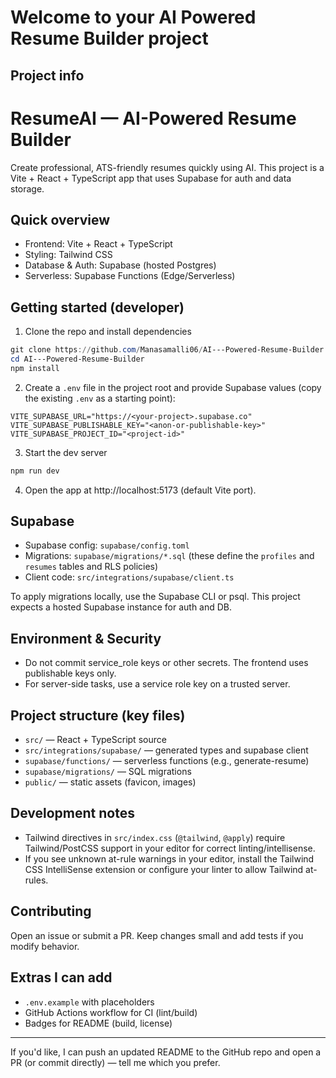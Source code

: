 # Welcome to your AI Powered Resume Builder project

## Project info

# ResumeAI — AI-Powered Resume Builder

Create professional, ATS-friendly resumes quickly using AI. This project is a Vite + React + TypeScript app that uses Supabase for auth and data storage.

## Quick overview

- Frontend: Vite + React + TypeScript
- Styling: Tailwind CSS
- Database & Auth: Supabase (hosted Postgres)
- Serverless: Supabase Functions (Edge/Serverless)

## Getting started (developer)

1. Clone the repo and install dependencies

```powershell
git clone https://github.com/Manasamalli06/AI---Powered-Resume-Builder.git
cd AI---Powered-Resume-Builder
npm install
```

2. Create a `.env` file in the project root and provide Supabase values (copy the existing `.env` as a starting point):

```properties
VITE_SUPABASE_URL="https://<your-project>.supabase.co"
VITE_SUPABASE_PUBLISHABLE_KEY="<anon-or-publishable-key>"
VITE_SUPABASE_PROJECT_ID="<project-id>"
```

3. Start the dev server

```powershell
npm run dev
```

4. Open the app at http://localhost:5173 (default Vite port).

## Supabase

- Supabase config: `supabase/config.toml`
- Migrations: `supabase/migrations/*.sql` (these define the `profiles` and `resumes` tables and RLS policies)
- Client code: `src/integrations/supabase/client.ts`

To apply migrations locally, use the Supabase CLI or psql. This project expects a hosted Supabase instance for auth and DB.

## Environment & Security

- Do not commit service_role keys or other secrets. The frontend uses publishable keys only.
- For server-side tasks, use a service role key on a trusted server.

## Project structure (key files)

- `src/` — React + TypeScript source
- `src/integrations/supabase/` — generated types and supabase client
- `supabase/functions/` — serverless functions (e.g., generate-resume)
- `supabase/migrations/` — SQL migrations
- `public/` — static assets (favicon, images)

## Development notes

- Tailwind directives in `src/index.css` (`@tailwind`, `@apply`) require Tailwind/PostCSS support in your editor for correct linting/intellisense.
- If you see unknown at-rule warnings in your editor, install the Tailwind CSS IntelliSense extension or configure your linter to allow Tailwind at-rules.

## Contributing

Open an issue or submit a PR. Keep changes small and add tests if you modify behavior.

## Extras I can add

- `.env.example` with placeholders
- GitHub Actions workflow for CI (lint/build)
- Badges for README (build, license)

---

If you'd like, I can push an updated README to the GitHub repo and open a PR (or commit directly) — tell me which you prefer.
